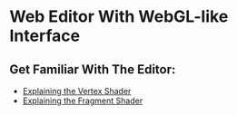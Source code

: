 # Web Editor With WebGL-like Interface
## Get Familiar With The Editor:
 - [Explaining the Vertex Shader](https://noahcoder11.github.io/GL-Web-Editor/lessons/using-the-editor/vertex-shader)
 - [Explaining the Fragment Shader](https://noahcoder11.github.io/GL-Web-Editor/lessons/using-the-editor/fragment-shader)

